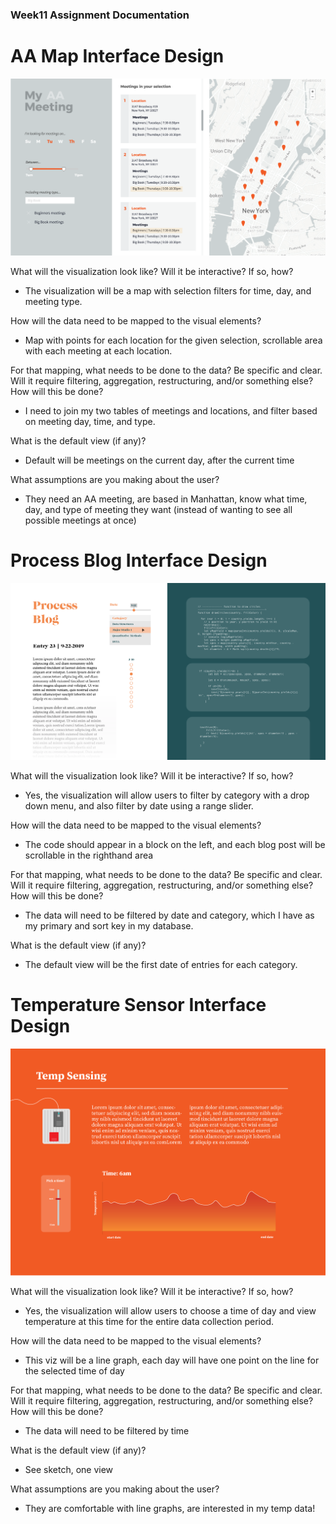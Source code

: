 ### Week11 Assignment Documentation
# AA Map Interface Design

![aamap](AA-map-design.png)

What will the visualization look like? Will it be interactive? If so, how?
- The visualization will be a map with selection filters for time, day, and meeting type.

How will the data need to be mapped to the visual elements?
- Map with points for each location for the given selection, scrollable area with each meeting at each location.

For that mapping, what needs to be done to the data? Be specific and clear. Will it require filtering, aggregation, restructuring, and/or something else? How will this be done?
- I need to join my two tables of meetings and locations, and filter based on meeting day, time, and type.

What is the default view (if any)?
- Default will be meetings on the current day, after the current time

What assumptions are you making about the user?
- They need an AA meeting, are based in Manhattan, know what time, day, and type of meeting they want (instead of wanting to see all possible meetings at once)

# Process Blog Interface Design

![processblog](Process-blog-design.png)

What will the visualization look like? Will it be interactive? If so, how?
- Yes, the visualization will allow users to filter by category with a drop down menu, and also filter by date using a range slider. 

How will the data need to be mapped to the visual elements?
- The code should appear in a block on the left, and each blog post will be scrollable in the righthand area

For that mapping, what needs to be done to the data? Be specific and clear. Will it require filtering, aggregation, restructuring, and/or something else? How will this be done?
- The data will need to be filtered by date and category, which I have as my primary and sort key in my database.

What is the default view (if any)?
- The default view will be the first date of entries for each category.



# Temperature Sensor Interface Design

![tempsensor](Temp-sensor-design.png)

What will the visualization look like? Will it be interactive? If so, how?
- Yes, the visualization will allow users to choose a time of day and view temperature at this time for the entire data collection period. 

How will the data need to be mapped to the visual elements?
- This viz will be a line graph, each day will have one point on the line for the selected time of day

For that mapping, what needs to be done to the data? Be specific and clear. Will it require filtering, aggregation, restructuring, and/or something else? How will this be done?
- The data will need to be filtered by time

What is the default view (if any)?
- See sketch, one view

What assumptions are you making about the user?
- They are comfortable with line graphs, are interested in my temp data!